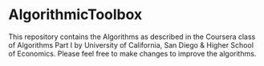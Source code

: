 # AlgorithmicToolbox
This repository contains the Algorithms as described in the Coursera class of Algorithms Part I by University of California, San Diego & Higher School of Economics. Please feel free to make changes to improve the algorithms.
